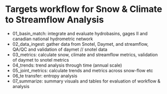 # Targets workflow for Snow & Climate to Streamflow Analysis

- 01_basin_match: integrate and evaluate hydrobasins, gages II and canadian national hydrometric network 
- 02_data_ingest: gather data from Snotel, Daymet, and streamflow, QA/QC and validation of daymet // snotel data 
- 03_metrics:     calculate snow, climate and streamflow metrics, validation of daymet to snotel metrics 
- 04_trends:      trend analysis through time (annual scale)   
- 05_joint_metrics: calculate trends and metrics across snow-flow etc 
- 06_te transfer: entropy analysis 
- 07_summarize:   summary visuals and tables for evaluation of workflow & analysis 

